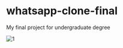 # whatsapp-clone-final
My final project for undergraduate degree

![1](https://user-images.githubusercontent.com/42487233/167545324-c74303b3-4462-4a2f-a61b-4684996acf99.PNG)
